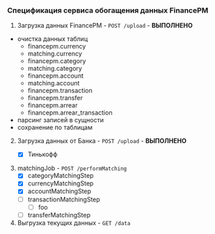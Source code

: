 ### Спецификация сервиса обогащения данных FinancePM

1. Загрузка данных FinancePM - `POST /upload` - **ВЫПОЛНЕНО**
  - очистка данных таблиц
    * financepm.currency
    * matching.currency
    * financepm.category
    * matching.category
    * financepm.account
    * matching.account
    * financepm.transaction
    * financepm.transfer
    * financepm.arrear
    * financepm.arrear_transaction
  - парсинг записей в сущности
  - сохранение по таблицам


2. Загрузка данных от Банка - `POST /upload` - **ВЫПОЛНЕНО**
    - [x] Тинькофф 


3. matchingJob - `POST /performMatching`
   - [x] categoryMatchingStep
   - [x] currencyMatchingStep
   - [x] accountMatchingStep
   - [ ] transactionMatchingStep
     - [ ] foo
   - [ ] transferMatchingStep

4. Выгрузка текущих данных - `GET /data`